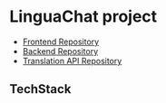 # LinguaChat project

- [Frontend Repository](https://github.com/LinguaChatApp/linguachat-frontend)
- [Backend Repository](https://github.com/LinguaChatApp/linguachat-backend-go)
- [Translation API Repository](https://github.com/LinguaChatApp/linguachat-translation-api)

## TechStack
